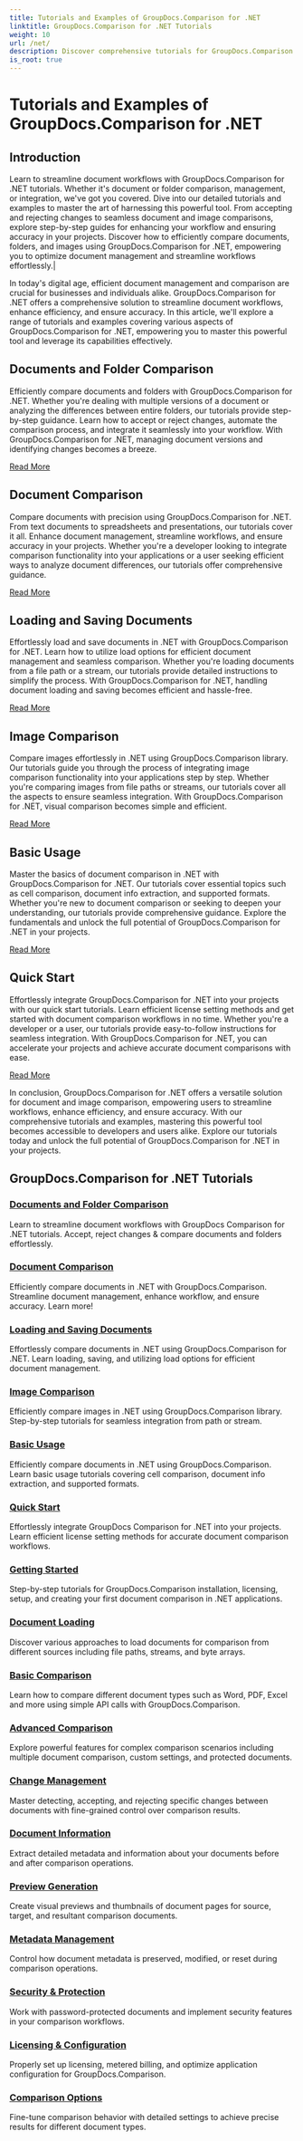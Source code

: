 ```yaml
---
title: Tutorials and Examples of GroupDocs.Comparison for .NET 
linktitle: GroupDocs.Comparison for .NET Tutorials
weight: 10
url: /net/
description: Discover comprehensive tutorials for GroupDocs.Comparison for .NET, facilitating efficient document and folder comparison, management, and integration effortlessly.
is_root: true
---
```


# Tutorials and Examples of GroupDocs.Comparison for .NET

## Introduction

Learn to streamline document workflows with GroupDocs.Comparison for .NET tutorials. Whether it's document or folder comparison, management, or integration, we've got you covered. Dive into our detailed tutorials and examples to master the art of harnessing this powerful tool. From accepting and rejecting changes to seamless document and image comparisons, explore step-by-step guides for enhancing your workflow and ensuring accuracy in your projects. Discover how to efficiently compare documents, folders, and images using GroupDocs.Comparison for .NET, empowering you to optimize document management and streamline workflows effortlessly.|

In today's digital age, efficient document management and comparison are crucial for businesses and individuals alike. GroupDocs.Comparison for .NET offers a comprehensive solution to streamline document workflows, enhance efficiency, and ensure accuracy. In this article, we'll explore a range of tutorials and examples covering various aspects of GroupDocs.Comparison for .NET, empowering you to master this powerful tool and leverage its capabilities effectively.

## Documents and Folder Comparison

Efficiently compare documents and folders with GroupDocs.Comparison for .NET. Whether you're dealing with multiple versions of a document or analyzing the differences between entire folders, our tutorials provide step-by-step guidance. Learn how to accept or reject changes, automate the comparison process, and integrate it seamlessly into your workflow. With GroupDocs.Comparison for .NET, managing document versions and identifying changes becomes a breeze.

[Read More](./documents-and-folder-comparison/)

## Document Comparison

Compare documents with precision using GroupDocs.Comparison for .NET. From text documents to spreadsheets and presentations, our tutorials cover it all. Enhance document management, streamline workflows, and ensure accuracy in your projects. Whether you're a developer looking to integrate comparison functionality into your applications or a user seeking efficient ways to analyze document differences, our tutorials offer comprehensive guidance.

[Read More](./document-comparison/)

## Loading and Saving Documents

Effortlessly load and save documents in .NET with GroupDocs.Comparison for .NET. Learn how to utilize load options for efficient document management and seamless comparison. Whether you're loading documents from a file path or a stream, our tutorials provide detailed instructions to simplify the process. With GroupDocs.Comparison for .NET, handling document loading and saving becomes efficient and hassle-free.

[Read More](./loading-and-saving-documents/)

## Image Comparison

Compare images effortlessly in .NET using GroupDocs.Comparison library. Our tutorials guide you through the process of integrating image comparison functionality into your applications step by step. Whether you're comparing images from file paths or streams, our tutorials cover all the aspects to ensure seamless integration. With GroupDocs.Comparison for .NET, visual comparison becomes simple and efficient.

[Read More](./image-comparison/)

## Basic Usage 

Master the basics of document comparison in .NET with GroupDocs.Comparison for .NET. Our tutorials cover essential topics such as cell comparison, document info extraction, and supported formats. Whether you're new to document comparison or seeking to deepen your understanding, our tutorials provide comprehensive guidance. Explore the fundamentals and unlock the full potential of GroupDocs.Comparison for .NET in your projects.

[Read More](./basic-usage/)

## Quick Start 

Effortlessly integrate GroupDocs.Comparison for .NET into your projects with our quick start tutorials. Learn efficient license setting methods and get started with document comparison workflows in no time. Whether you're a developer or a user, our tutorials provide easy-to-follow instructions for seamless integration. With GroupDocs.Comparison for .NET, you can accelerate your projects and achieve accurate document comparisons with ease.

[Read More](./quick-start/)

In conclusion, GroupDocs.Comparison for .NET offers a versatile solution for document and image comparison, empowering users to streamline workflows, enhance efficiency, and ensure accuracy. With our comprehensive tutorials and examples, mastering this powerful tool becomes accessible to developers and users alike. Explore our tutorials today and unlock the full potential of GroupDocs.Comparison for .NET in your projects.
## GroupDocs.Comparison for .NET Tutorials 
### [Documents and Folder Comparison](./documents-and-folder-comparison/)
Learn to streamline document workflows with GroupDocs Comparison for .NET tutorials. Accept, reject changes & compare documents and folders effortlessly.
### [Document Comparison](./document-comparison/)
Efficiently compare documents in .NET with GroupDocs.Comparison. Streamline document management, enhance workflow, and ensure accuracy. Learn more!
### [Loading and Saving Documents](./loading-and-saving-documents/)
Effortlessly compare documents in .NET using GroupDocs.Comparison for .NET. Learn loading, saving, and utilizing load options for efficient document management.
### [Image Comparison](./image-comparison/)
Efficiently compare images in .NET using GroupDocs.Comparison library. Step-by-step tutorials for seamless integration from path or stream.
### [Basic Usage](./basic-usage/)
Efficiently compare documents in .NET using GroupDocs.Comparison. Learn basic usage tutorials covering cell comparison, document info extraction, and supported formats.
### [Quick Start](./quick-start/)
Effortlessly integrate GroupDocs Comparison for .NET into your projects. Learn efficient license setting methods for accurate document comparison workflows.
### [Getting Started](./getting-started/)
Step-by-step tutorials for GroupDocs.Comparison installation, licensing, setup, and creating your first document comparison in .NET applications.
### [Document Loading](./document-loading/)
Discover various approaches to load documents for comparison from different sources including file paths, streams, and byte arrays.

### [Basic Comparison](./basic-comparison/)
Learn how to compare different document types such as Word, PDF, Excel and more using simple API calls with GroupDocs.Comparison.

### [Advanced Comparison](./advanced-comparison/)
Explore powerful features for complex comparison scenarios including multiple document comparison, custom settings, and protected documents.

### [Change Management](./change-management/)
Master detecting, accepting, and rejecting specific changes between documents with fine-grained control over comparison results.

### [Document Information](./document-information/)
Extract detailed metadata and information about your documents before and after comparison operations.

### [Preview Generation](./preview-generation/)
Create visual previews and thumbnails of document pages for source, target, and resultant comparison documents.

### [Metadata Management](./metadata-management/)
Control how document metadata is preserved, modified, or reset during comparison operations.

### [Security & Protection](./security-protection/)
Work with password-protected documents and implement security features in your comparison workflows.

### [Licensing & Configuration](./licensing-configuration/)
Properly set up licensing, metered billing, and optimize application configuration for GroupDocs.Comparison.

### [Comparison Options](./comparison-options/)
Fine-tune comparison behavior with detailed settings to achieve precise results for different document types.
